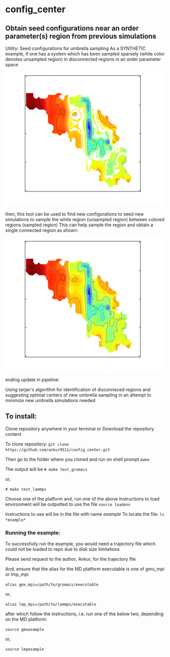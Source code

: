 # config_center
## Obtain seed configurations near an order parameter(s) region from previous simulations
Utility: Seed configurations for umbrella sampling
As a SYNTHETIC example, if one has a system which has been sampled sparsely 
(white color denotes unsampled region)
in disconnected regions in an order parameter space

![before](before.png)

then, this tool can be used to find new configurations to seed new simulations to sample
the white region (unsampled region) between colored regions (sampled region)
This can help sample the region and obtain a single connected region as shown:

![after](after.png)

ending update in pipeline:

Using tarjan's algorithm for identification of disconneced regions
and suggesting optimal centers of new umbrella sampling in an attempt
to minimize new umbrella simulations needed

## To install:
Clone repository anywhere in your terminal or Download the repository content

To clone repository:
`git clone https://github.com/ankur9511/config_center.git`

Then go to the folder where you cloned and run on shell prompt
`make`

The output will be 
`# make test_gromacs`

or,

`# make test_lammps`

Choose one of the platform
and, run one of the above
Instructions to load environment will be outputted to use the file
`source loadenv`

Instructions to use will be in the file with name *example*
To locate the file:
`ls *example*`

### Running the example:

To successfully run the example, you would need a trajectory file
which could not be loaded to repo due to disk size limitations

Please send request to the author, Ankur, for the trajectory file

And, ensure that the alias for the MD platform executable is one of gmx_mpi or lmp_mpi

`alias gmx_mpi=/path/to/gromacs/executable`

or,

`alias lmp_mpi=/path/to/lammps/executable`

after which follow the instructions, i.e.
run one of the below two, depending on the MD platform:

`source gmxexample`

or,

`source lmpexample`
